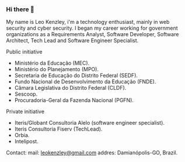 ### Hi there 👋
My name is Leo Kenzley, i'm a technology enthusiast, mainly in web security and cyber security.
I began my career working for government organizations as a Requirements Analyst, Software Developer, Software Architect, Tech Lead and Software Engineer Specialist.

Public initiative
- Ministério da Educação (MEC).
- Ministério do Planejamento (MPO).
- Secretaria de Educação do Distrito Federal (SEDF).
- Fundo Nacional de Desenvolvimento da Educação (FNDE).
- Câmara Legislativa do Distrito Federal (CLDF).
- Sescoop.
- Procuradoria-Geral da Fazenda Nacional (PGFN).

Private initiative
- Iteris/Globant Consultoria Alelo (software engineer specialist).
- Iteris Consultoria Fiserv  (TechLead).
- Orbia.
- Intelipost. 

Contact:
mail: leokenzley@gmail.com
addres: Damianópolis-GO, Brazil.
